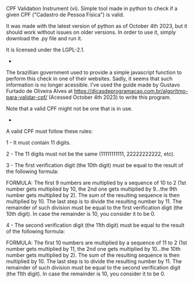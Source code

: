 CPF Validation Instrument (vi). Simple tool made in python to check if a given CPF ("Cadastro de Pessoa Física") is valid.

It was made with the latest version of python as of October 4th 2023, but it should work without issues on older versions. In order to use it, simply download the .py file and run it.

It is licensed under the LGPL-2.1.

-

The brazillian government used to provide a simple javascript function to perform this check in one of their websites. Sadly, it seems that such information is no longer acessible. I've used the guide made by Gustavo Furtado de Oliveira Alves at https://dicasdeprogramacao.com.br/algoritmo-para-validar-cpf/ (Acessed October 4th 2023) to write this program.

Note that a valid CPF might not be one that is in use.

-

A valid CPF must follow these rules:

1 - It must contain 11 digits.

2 - The 11 digits must not be the same (11111111111, 22222222222, etc).

3 - The first verification digit (the 10th digit) must be equal to the result of the following formula: 

FORMULA: The first 9 numbers are multiplied by a sequence of 10 to 2 (1st number gets multiplied by 10, the 2nd one gets multiplied by 9...the 9th number gets multiplied by 2). The sum of the resulting sequence is then multiplied by 10. The last step is to divide the resulting number by 11. The remainder of such division must be equal to the first verification digit (the 10th digit). In case the remainder is 10, you consider it to be 0.

4 - The second verification digit (the 11th digit) must be equal to the result of the following formula:

FORMULA: The first 10 numbers are multiplied by a sequence of 11 to 2 (1st number gets multiplied by 11, the 2nd one gets multiplied by 10...the 10th number gets multiplied by 2). The sum of the resulting sequence is then multiplied by 10. The last step is to divide the resulting number by 11. The remainder of such division must be equal to the second verification digit (the 11th digit). In case the remainder is 10, you consider it to be 0.
